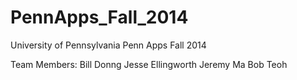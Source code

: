 PennApps_Fall_2014
==================

University of Pennsylvania
Penn Apps Fall 2014

Team Members:
Bill Donng
Jesse Ellingworth
Jeremy Ma 
Bob Teoh
